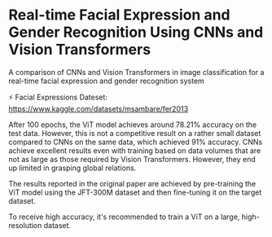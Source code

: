 # Real-time Facial Expression and Gender Recognition Using CNNs and Vision Transformers
A comparison of CNNs and Vision Transformers in image classification for a real-time facial expression and gender recognition system

⚡ Facial Expressions Dateset: https://www.kaggle.com/datasets/msambare/fer2013

After 100 epochs, the ViT model achieves around 78.21% accuracy on the test data. However, this is not a competitive result on a rather small dataset compared to CNNs on the same data, which achieved 91% accuracy. CNNs achieve excellent results even with training based on data volumes that are not as large as those required by Vision Transformers. However, they end up limited in grasping global relations. 

The results reported in the original paper are achieved by pre-training the ViT model using the JFT-300M dataset and then fine-tuning it on the target dataset. 

To receive high accuracy, it's recommended to train a ViT on a large, high-resolution dataset.
